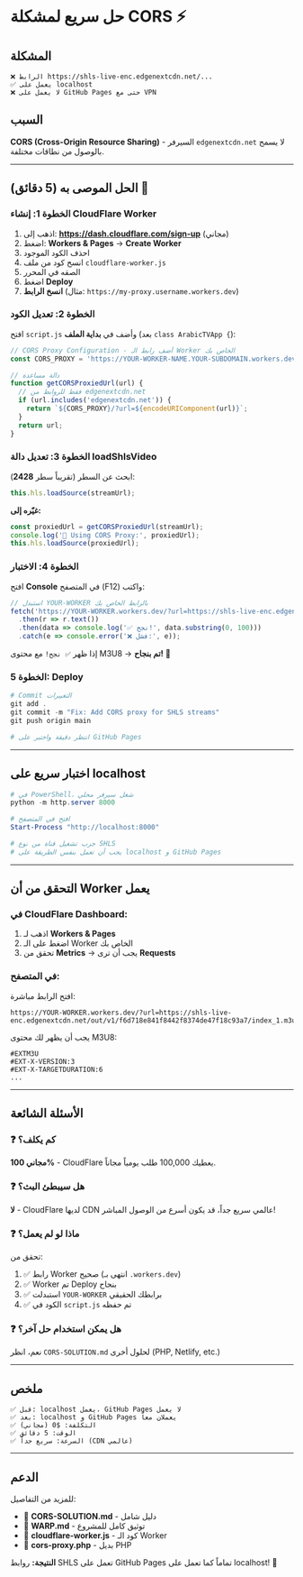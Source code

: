 # حل سريع لمشكلة CORS ⚡

## المشكلة
```
❌ الرابط https://shls-live-enc.edgenextcdn.net/...
✅ يعمل على localhost
❌ لا يعمل على GitHub Pages حتى مع VPN
```

## السبب
**CORS (Cross-Origin Resource Sharing)** - السيرفر `edgenextcdn.net` لا يسمح بالوصول من نطاقات مختلفة.

---

## الحل الموصى به (5 دقائق) 🎯

### الخطوة 1: إنشاء CloudFlare Worker

1. اذهب إلى: **https://dash.cloudflare.com/sign-up** (مجاني)
2. اضغط: **Workers & Pages** → **Create Worker**
3. احذف الكود الموجود
4. انسخ كود من ملف `cloudflare-worker.js`
5. الصقه في المحرر
6. اضغط **Deploy**
7. **انسخ الرابط** (مثال: `https://my-proxy.username.workers.dev`)

### الخطوة 2: تعديل الكود

افتح `script.js` وأضف في **بداية الملف** (بعد `class ArabicTVApp {`):

```javascript
// CORS Proxy Configuration - أضف رابط الـ Worker الخاص بك
const CORS_PROXY = 'https://YOUR-WORKER-NAME.YOUR-SUBDOMAIN.workers.dev';

// دالة مساعدة
function getCORSProxiedUrl(url) {
  // فقط للروابط من edgenextcdn.net
  if (url.includes('edgenextcdn.net')) {
    return `${CORS_PROXY}/?url=${encodeURIComponent(url)}`;
  }
  return url;
}
```

### الخطوة 3: تعديل دالة loadShlsVideo

ابحث عن السطر (تقريباً سطر **2428**):
```javascript
this.hls.loadSource(streamUrl);
```

**غيّره إلى:**
```javascript
const proxiedUrl = getCORSProxiedUrl(streamUrl);
console.log('🔄 Using CORS Proxy:', proxiedUrl);
this.hls.loadSource(proxiedUrl);
```

### الخطوة 4: الاختبار

افتح **Console** في المتصفح (F12) واكتب:

```javascript
// استبدل YOUR-WORKER بالرابط الخاص بك
fetch('https://YOUR-WORKER.workers.dev/?url=https://shls-live-enc.edgenextcdn.net/out/v1/f6d718e841f8442f8374de47f18c93a7/index_1.m3u8')
  .then(r => r.text())
  .then(data => console.log('✅ نجح!', data.substring(0, 100)))
  .catch(e => console.error('❌ فشل:', e));
```

إذا ظهر `✅ نجح!` مع محتوى M3U8 → **تم بنجاح!** 🎉

### الخطوة 5: Deploy

```powershell
# Commit التغييرات
git add .
git commit -m "Fix: Add CORS proxy for SHLS streams"
git push origin main

# انتظر دقيقة واختبر على GitHub Pages
```

---

## اختبار سريع على localhost

```powershell
# في PowerShell، شغل سيرفر محلي
python -m http.server 8000

# افتح في المتصفح
Start-Process "http://localhost:8000"

# جرب تشغيل قناة من نوع SHLS
# يجب أن تعمل بنفس الطريقة على localhost و GitHub Pages
```

---

## التحقق من أن Worker يعمل

### في CloudFlare Dashboard:

1. اذهب لـ **Workers & Pages**
2. اضغط على الـ Worker الخاص بك
3. تحقق من **Metrics** → يجب أن ترى **Requests**

### في المتصفح:

افتح الرابط مباشرة:
```
https://YOUR-WORKER.workers.dev/?url=https://shls-live-enc.edgenextcdn.net/out/v1/f6d718e841f8442f8374de47f18c93a7/index_1.m3u8
```

يجب أن يظهر لك محتوى M3U8:
```
#EXTM3U
#EXT-X-VERSION:3
#EXT-X-TARGETDURATION:6
...
```

---

## الأسئلة الشائعة

### ❓ كم يكلف؟
**مجاني 100%** - CloudFlare يعطيك 100,000 طلب يومياً مجاناً.

### ❓ هل سيبطئ البث؟
**لا** - CloudFlare لديها CDN عالمي سريع جداً، قد يكون أسرع من الوصول المباشر!

### ❓ ماذا لو لم يعمل؟
تحقق من:
1. ✅ رابط Worker صحيح (انتهى بـ `.workers.dev`)
2. ✅ Worker تم Deploy بنجاح
3. ✅ استبدلت `YOUR-WORKER` برابطك الحقيقي
4. ✅ الكود في `script.js` تم حفظه

### ❓ هل يمكن استخدام حل آخر؟
نعم، انظر `CORS-SOLUTION.md` لحلول أخرى (PHP, Netlify, etc.)

---

## ملخص

```
✅ قبل: localhost يعمل، GitHub Pages لا يعمل
✅ بعد: localhost و GitHub Pages يعملان معاً
✅ التكلفة: $0 (مجاني)
✅ الوقت: 5 دقائق
✅ السرعة: سريع جداً (CDN عالمي)
```

---

## الدعم

للمزيد من التفاصيل:
- 📖 **CORS-SOLUTION.md** - دليل شامل
- 📖 **WARP.md** - توثيق كامل للمشروع
- 🐙 **cloudflare-worker.js** - كود الـ Worker
- 🐘 **cors-proxy.php** - بديل PHP

**النتيجة:** روابط SHLS تعمل على GitHub Pages تماماً كما تعمل على localhost! 🎉
